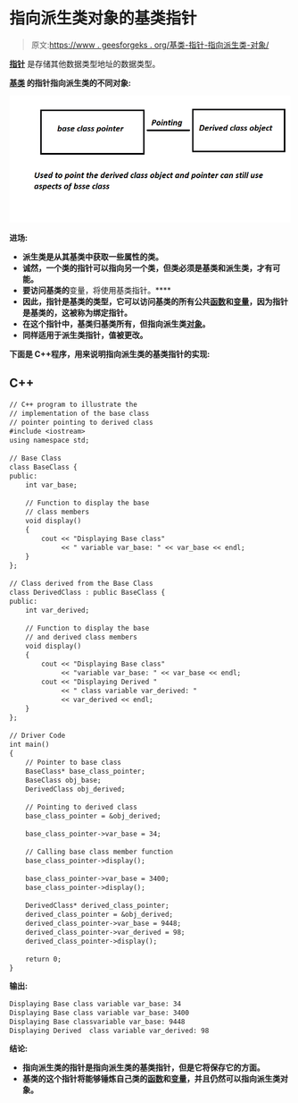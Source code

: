 # 指向派生类对象的基类指针

> 原文:[https://www . geesforgeks . org/基类-指针-指向派生类-对象/](https://www.geeksforgeeks.org/base-class-pointer-pointing-to-derived-class-object/)

[**指针**](https://www.geeksforgeeks.org/pointers-in-c-and-c-set-1-introduction-arithmetic-and-array/) 是存储其他数据类型地址的数据类型。

**[**基类**](https://www.geeksforgeeks.org/difference-between-base-class-and-derived-class-in-c/) **的指针指向派生类的不同对象:****

**[![](img/299f0e460c550915c5885e768df2b0fd.png)](https://media.geeksforgeeks.org/wp-content/uploads/20210221202239/pointerstoderivedclass.png)**

****进场:****

*   **派生类是从其基类中获取一些属性的类。**
*   **诚然，一个类的指针可以指向另一个类，但类必须是基类和派生类，才有可能。**
*   **要访问基类的**变量，将使用基类指针。****
*   **因此，指针是基类的类型，它可以访问基类的所有公共[函数](https://www.geeksforgeeks.org/functions-in-c/)和[变量](https://www.geeksforgeeks.org/variables-and-keywords-in-c/)，因为指针是基类的，这被称为绑定指针。**
*   **在这个指针中，基类归基类所有，但指向派生类[对象](https://www.geeksforgeeks.org/c-classes-and-objects/)。**
*   **同样适用于派生类指针，值被更改。**

**下面是 C++程序，用来说明指向派生类的基类指针的实现:**

## **C++**

```
// C++ program to illustrate the
// implementation of the base class
// pointer pointing to derived class
#include <iostream>
using namespace std;

// Base Class
class BaseClass {
public:
    int var_base;

    // Function to display the base
    // class members
    void display()
    {
        cout << "Displaying Base class"
             << " variable var_base: " << var_base << endl;
    }
};

// Class derived from the Base Class
class DerivedClass : public BaseClass {
public:
    int var_derived;

    // Function to display the base
    // and derived class members
    void display()
    {
        cout << "Displaying Base class"
             << "variable var_base: " << var_base << endl;
        cout << "Displaying Derived "
             << " class variable var_derived: "
             << var_derived << endl;
    }
};

// Driver Code
int main()
{
    // Pointer to base class
    BaseClass* base_class_pointer;
    BaseClass obj_base;
    DerivedClass obj_derived;

    // Pointing to derived class
    base_class_pointer = &obj_derived;

    base_class_pointer->var_base = 34;

    // Calling base class member function
    base_class_pointer->display();

    base_class_pointer->var_base = 3400;
    base_class_pointer->display();

    DerivedClass* derived_class_pointer;
    derived_class_pointer = &obj_derived;
    derived_class_pointer->var_base = 9448;
    derived_class_pointer->var_derived = 98;
    derived_class_pointer->display();

    return 0;
}
```

****输出:****

```
Displaying Base class variable var_base: 34
Displaying Base class variable var_base: 3400
Displaying Base classvariable var_base: 9448
Displaying Derived  class variable var_derived: 98
```

****结论:****

*   **指向派生类的指针是指向派生类的基类指针，但是它将保存它的方面。**
*   **基类的这个指针将能够锤炼自己类的[函数](https://www.geeksforgeeks.org/functions-in-c/)和[变量](https://www.geeksforgeeks.org/variables-and-keywords-in-c/)，并且仍然可以指向派生类对象。**